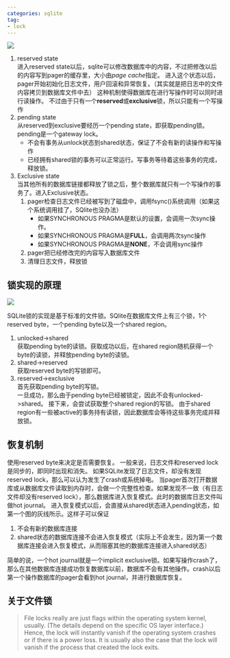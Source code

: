 ```yaml
---
categories: sqlite  
tag:  
- lock  
---
```

![](http://oda58fqub.bkt.clouddn.com/14740800487429.jpg)  

1. reserved state  
进入reserved state以后，sqlite可以修改数据库中的内容，不过把修改以后的内容写到pager的缓存里，大小由*page cache*指定。
进入这个状态以后，pager开始初始化日志文件，用户回滚和异常恢复。（其实就是把日志中的文件内容拷贝到数据库文件中去）
这种机制使得数据库在进行写操作时可以同时进行读操作。
不过由于只有一个**reserved**或**exclusive**锁，所以只能有一个写操作
2. pending state  
从reserved到exclusive要经历一个pending state，即获取pending锁。
pending是一个gateway lock。
    - 不会有事务从unlock状态到shared状态，保证了不会有新的读操作和写操作
    - 已经拥有shared锁的事务可以正常运行。写事务等待着这些事务的完成，释放锁。
3. Exclusive state  
当其他所有的数据库链接都释放了锁之后，整个数据库就只有一个写操作的事务了。进入Exclusive状态。
    1. pager检查日志文件已经被写到了磁盘中，调用fsync()系统调用（如果这个系统调用挂了，SQlite也没办法）
        - 如果SYNCHRONOUS PRAGMA是默认的设置，会调用一次sync操作。
        - 如果SYNCHRONOUS PRAGMA是**FULL**，会调用两次sync操作
        - 如果SYNCHRONOUS PRAGMA是**NONE**，不会调用sync操作
    2. pager把已经修改完的内容写入数据库文件
    3. 清理日志文件，释放锁

## 锁实现的原理  
![](http://oda58fqub.bkt.clouddn.com/14740819602241.jpg)

SQLite锁的实现是基于标准的文件锁。SQlite在数据库文件上有三个锁，1个reserved byte，一个pending byte以及一个shared region。

1. unlocked->shared   
获取pending byte的读锁。获取成功以后，在shared region随机获得一个byte的读锁，并释放pending byte的读锁。
1. shared->reserved  
获取reserved byte的写锁即可。
2. reserved->exclusive  
首先获取pending byte的写锁。  
一旦成功，那么由于pending byte已经被锁定，因此不会有unlocked->shared。
接下来，会尝试获取整个shared region的写锁。
由于shared region有一些被active的事务持有读锁，因此数据库会等待这些事务完成并释放锁。  

## 恢复机制
使用reserved byte来决定是否需要恢复。
一般来说，日志文件和reserved lock是同步的，即同时出现和消失。
如果SQLite发现了日志文件，却没有发现reserved lock，那么可以认为发生了crash或系统掉电。
当pager首次打开数据库或从数据库文件读取到内存时，会做一个完整性检查。如果发现不一致（有日志文件却没有reserved lock），那么数据库进入恢复模式。此时的数据库日志文件叫做hot journal。
进入恢复模式以后，会直接从shared状态进入pending状态，如第一个图的灰线所示。这样子可以保证
1. 不会有新的数据库连接
2. shared状态的数据库连接不会进入恢复模式（实际上不会发生，因为第一个数据库连接会进入恢复模式，从而阻塞其他的数据库连接进入shared状态）

简单的说，一个hot journal就是一个implicit exclusive锁。如果写操作crash了，那么在其他数据库连接成功恢复数据库以前，数据库不会有其他操作。crash以后第一个操作数据库的pager会看到hot journal，并进行数据库恢复。

## 关于文件锁
>File locks really are just flags within the operating system kernel, usually. (The details depend on the specific OS layer interface.) Hence, the lock will instantly vanish if the operating system crashes or if there is a power loss. It is usually also the case that the lock will vanish if the process that created the lock exits.


